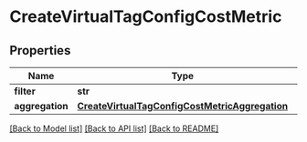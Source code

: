 # CreateVirtualTagConfigCostMetric

## Properties
Name | Type | Description | Notes
------------ | ------------- | ------------- | -------------
**filter** | **str** |  | 
**aggregation** | [**CreateVirtualTagConfigCostMetricAggregation**](CreateVirtualTagConfigCostMetricAggregation.md) |  | 

[[Back to Model list]](../README.md#documentation-for-models) [[Back to API list]](../README.md#documentation-for-api-endpoints) [[Back to README]](../README.md)


